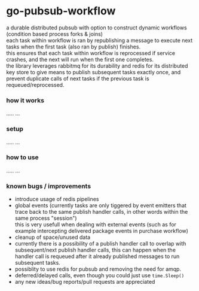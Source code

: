 # go-pubsub-workflow

a durable distributed pubsub with option to construct dynamic workflows (condition based process forks & joins)
<br>each task within workflow is ran by republishing a message to execute next tasks when the first task (also ran by publish) finishes.
<br>this ensures that each task within workflow is reprocessed if service crashes, and the next will run when the first one completes.
<br>the library leverages rabbitmq for its durability and redis for its distributed key store to give means to publish subsequent tasks
exactly once, and prevent duplicate calls of next tasks if the previous task is requeued/reprocessed.

### how it works
.....
...

### setup
.....
...

### how to use
.....
...

### known bugs / improvements
- introduce usage of redis pipelines
- global events (currently tasks are only tiggered by event emitters that trace back to the same publish handler calls, in other words within the same process "session")
<br/>this is very usefull when dealing with external events (such as for example intercepting delivered package events in purchase workflow)
- cleanup of space/unused data
- currently there is a possibility of a publish handler call to overlap with subsequent/next publish handler calls,
this can happen when the handler call is requeued after it already published messages to run subsequent tasks.
- possiblity to use redis for pubsub and removing the need for amqp.
- deferred/delayed calls, even though you could just use `time.Sleep()`
- any new ideas/bug reports/pull requests are appreciated